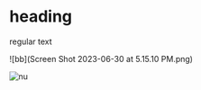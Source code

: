 # heading

regular text

![bb](Screen Shot 2023-06-30 at 5.15.10 PM.png)

![nu](https://static.toiimg.com/photo/msid-53891743,width-96,height-65.cms)




